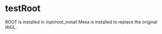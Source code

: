 # testRoot
ROOT is installed in /opt/root_install
Mesa is installed to replace the original libGL. 
